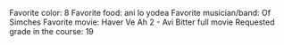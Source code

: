 Favorite color: 8
Favorite food: ani lo yodea
Favorite musician/band: Of Simches
Favorite movie: Haver Ve Ah 2 - Avi Bitter full movie
Requested grade in the course: 19

